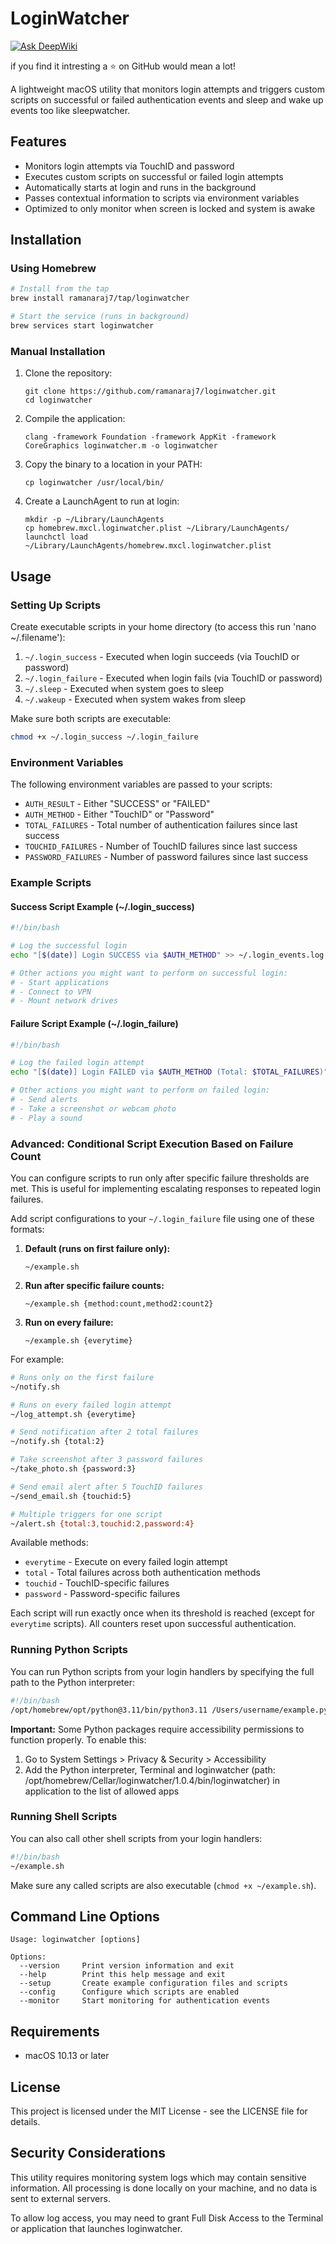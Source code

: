 # LoginWatcher

[![Ask DeepWiki](https://deepwiki.com/badge.svg)](https://deepwiki.com/RamanaRaj7/loginwatcher)

if you find it intresting a ⭐️ on GitHub would mean a lot!

A lightweight macOS utility that monitors login attempts and triggers custom scripts on successful or failed authentication events and sleep and wake up events too like sleepwatcher.

## Features

- Monitors login attempts via TouchID and password
- Executes custom scripts on successful or failed login attempts
- Automatically starts at login and runs in the background
- Passes contextual information to scripts via environment variables
- Optimized to only monitor when screen is locked and system is awake

## Installation

### Using Homebrew

```bash
# Install from the tap
brew install ramanaraj7/tap/loginwatcher

# Start the service (runs in background)
brew services start loginwatcher
```

### Manual Installation

1. Clone the repository:
   ```
   git clone https://github.com/ramanaraj7/loginwatcher.git
   cd loginwatcher
   ```

2. Compile the application:
   ```
   clang -framework Foundation -framework AppKit -framework CoreGraphics loginwatcher.m -o loginwatcher
   ```

3. Copy the binary to a location in your PATH:
   ```
   cp loginwatcher /usr/local/bin/
   ```

4. Create a LaunchAgent to run at login:
   ```
   mkdir -p ~/Library/LaunchAgents
   cp homebrew.mxcl.loginwatcher.plist ~/Library/LaunchAgents/
   launchctl load ~/Library/LaunchAgents/homebrew.mxcl.loginwatcher.plist
   ```

## Usage

### Setting Up Scripts

Create executable scripts in your home directory (to access this run 'nano ~/.filename'):

1. `~/.login_success` - Executed when login succeeds (via TouchID or password)
2. `~/.login_failure` - Executed when login fails (via TouchID or password)
3. `~/.sleep`         - Executed when system goes to sleep
4. `~/.wakeup`        - Executed when system wakes from sleep

Make sure both scripts are executable:

```bash
chmod +x ~/.login_success ~/.login_failure
```

### Environment Variables

The following environment variables are passed to your scripts:

- `AUTH_RESULT` - Either "SUCCESS" or "FAILED"
- `AUTH_METHOD` - Either "TouchID" or "Password"
- `TOTAL_FAILURES` - Total number of authentication failures since last success
- `TOUCHID_FAILURES` - Number of TouchID failures since last success
- `PASSWORD_FAILURES` - Number of password failures since last success

### Example Scripts

#### Success Script Example (~/.login_success)

```bash
#!/bin/bash

# Log the successful login
echo "[$(date)] Login SUCCESS via $AUTH_METHOD" >> ~/.login_events.log

# Other actions you might want to perform on successful login:
# - Start applications
# - Connect to VPN
# - Mount network drives
```

#### Failure Script Example (~/.login_failure)

```bash
#!/bin/bash

# Log the failed login attempt
echo "[$(date)] Login FAILED via $AUTH_METHOD (Total: $TOTAL_FAILURES)" >> ~/.login_events.log

# Other actions you might want to perform on failed login:
# - Send alerts
# - Take a screenshot or webcam photo
# - Play a sound
```

### Advanced: Conditional Script Execution Based on Failure Count

You can configure scripts to run only after specific failure thresholds are met. This is useful for implementing escalating responses to repeated login failures.

Add script configurations to your `~/.login_failure` file using one of these formats:

1. **Default (runs on first failure only):**
   ```
   ~/example.sh
   ```

2. **Run after specific failure counts:**
   ```
   ~/example.sh {method:count,method2:count2}
   ```

3. **Run on every failure:**
   ```
   ~/example.sh {everytime}
   ```

For example:

```bash
# Runs only on the first failure
~/notify.sh

# Runs on every failed login attempt
~/log_attempt.sh {everytime}

# Send notification after 2 total failures
~/notify.sh {total:2}

# Take screenshot after 3 password failures
~/take_photo.sh {password:3}

# Send email alert after 5 TouchID failures
~/send_email.sh {touchid:5}

# Multiple triggers for one script
~/alert.sh {total:3,touchid:2,password:4}
```

Available methods:
- `everytime` - Execute on every failed login attempt
- `total` - Total failures across both authentication methods
- `touchid` - TouchID-specific failures
- `password` - Password-specific failures

Each script will run exactly once when its threshold is reached (except for `everytime` scripts). All counters reset upon successful authentication.

### Running Python Scripts

You can run Python scripts from your login handlers by specifying the full path to the Python interpreter:

```bash
#!/bin/bash
/opt/homebrew/opt/python@3.11/bin/python3.11 /Users/username/example.py
```

**Important:** Some Python packages require accessibility permissions to function properly. To enable this:

1. Go to System Settings > Privacy & Security > Accessibility
2. Add the Python interpreter, Terminal and loginwatcher (path: /opt/homebrew/Cellar/loginwatcher/1.0.4/bin/loginwatcher) in application to the list of allowed apps

### Running Shell Scripts

You can also call other shell scripts from your login handlers:

```bash
#!/bin/bash
~/example.sh
```

Make sure any called scripts are also executable (`chmod +x ~/example.sh`).

## Command Line Options

```
Usage: loginwatcher [options]

Options:
  --version     Print version information and exit
  --help        Print this help message and exit
  --setup       Create example configuration files and scripts
  --config      Configure which scripts are enabled
  --monitor     Start monitoring for authentication events
```

## Requirements

- macOS 10.13 or later

## License

This project is licensed under the MIT License - see the LICENSE file for details.

## Security Considerations

This utility requires monitoring system logs which may contain sensitive information. All processing is done locally on your machine, and no data is sent to external servers.

To allow log access, you may need to grant Full Disk Access to the Terminal or application that launches loginwatcher.
